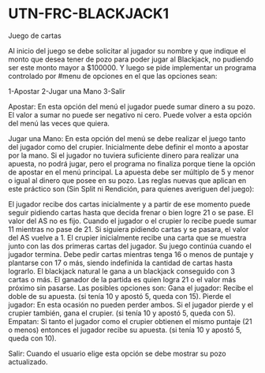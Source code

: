 # UTN-FRC-BLACKJACK1
Juego de cartas

Al inicio del juego se debe solicitar al jugador su nombre y que indique el monto que desea tener de pozo para poder
jugar al Blackjack, no pudiendo ser este monto mayor a $100000. Y luego se pide implementar un programa controlado por
#menu de opciones en el que las opciones sean:

1-Apostar
2-Jugar una Mano
3-Salir

Apostar: En esta opción del menú el jugador puede sumar dinero a su pozo. El valor a sumar no puede ser negativo ni cero.
Puede volver a esta opción del menú las veces que quiera.

Jugar una Mano: En esta opción del menú se debe realizar el juego tanto del jugador como del crupier. Inicialmente debe
definir el monto a apostar por la mano. Si el jugador no tuviera suficiente dinero para realizar una apuesta, no podrá
jugar, pero el programa no finaliza porque tiene la opción de apostar en el menú principal. La apuesta debe ser múltiplo
de 5 y menor o igual al dinero que posee en su pozo. Las reglas nuevas que aplican en este práctico son (Sin Split ni
Rendición, para quienes averiguen del juego):

El jugador recibe dos cartas inicialmente y a partir de ese momento puede seguir pidiendo cartas hasta que decida frenar
o bien logre 21 o se pase.
El valor del AS no es fijo. Cuando el jugador o el crupier lo recibe puede sumar 11 mientras no pase de 21. Si siguiera
pidiendo cartas y se pasara, el valor del AS vuelve a 1.
El crupier inicialmente recibe una carta que se muestra junto con las dos primeras cartas del jugador. Su juego continúa
cuando el jugador termina. Debe pedir cartas mientras tenga 16 o menos de puntaje y plantarse con 17 o más, siendo
indefinida la cantidad de cartas hasta lograrlo.
El blackjack natural le gana a un blackjack conseguido con 3 cartas o más.
El ganador de la partida es quien logra 21 o el valor más próximo sin pasarse. Las posibles opciones son:
Gana el jugador: Recibe el doble de su apuesta. (si tenía 10 y apostó 5, queda con 15).
Pierde el jugador: En esta ocasión no pueden perder ambos. Si el jugador pierde y el crupier también, gana el crupier.
(si tenía 10 y apostó 5, queda con 5).
Empatan: Si tanto el jugador como el crupier obtienen el mismo puntaje (21 o menos) entonces el jugador recibe su
apuesta. (si tenía 10 y apostó 5, queda con 10).

Salir: Cuando el usuario elige esta opción se debe mostrar su pozo actualizado.

